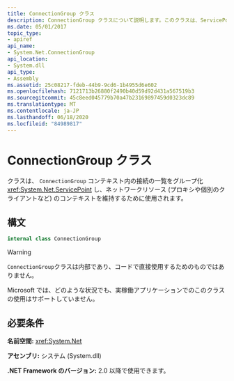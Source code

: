 ```yaml
---
title: ConnectionGroup クラス
description: ConnectionGroup クラスについて説明します。このクラスは、ServicePoint コンテキスト内で接続をグループ化し、.NET のネットワークリソースのコンテキストを維持するために使用されます。
ms.date: 05/01/2017
topic_type:
- apiref
api_name:
- System.Net.ConnectionGroup
api_location:
- System.dll
api_type:
- Assembly
ms.assetid: 25c08217-fdeb-44b9-9cd6-1b4955d6e602
ms.openlocfilehash: 7121713b26880f2490b40d59d92d431a567519b3
ms.sourcegitcommit: 45c8eed045779b70a47b23169897459d0323dc89
ms.translationtype: MT
ms.contentlocale: ja-JP
ms.lasthandoff: 06/18/2020
ms.locfileid: "84989817"
---
```

# <a name="connectiongroup-class"></a>ConnectionGroup クラス

クラスは、 `ConnectionGroup` コンテキスト内の接続の一覧をグループ化 <xref:System.Net.ServicePoint> し、ネットワークリソース (プロキシや個別のクライアントなど) のコンテキストを維持するために使用されます。

## <a name="syntax"></a>構文
  
```csharp  
internal class ConnectionGroup
```

> [!WARNING]
> `ConnectionGroup`クラスは内部であり、コードで直接使用するためのものではありません。
>
> Microsoft では、どのような状況でも、実稼働アプリケーションでのこのクラスの使用はサポートしていません。

## <a name="requirements"></a>必要条件

**名前空間:** <xref:System.Net>

**アセンブリ:** システム (System.dll)

**.NET Framework のバージョン:** 2.0 以降で使用できます。
